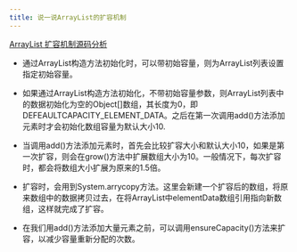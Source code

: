 ```yaml
---
title: 说一说ArrayList的扩容机制
---
```


[ArrayList 扩容机制源码分析](https://github.com/Snailclimb/JavaGuide/blob/master/docs/java/collection/ArrayList-Grow.md)

-   通过ArrayList构造方法初始化时，可以带初始容量，则为ArrayList列表设置指定初始容量。
    
-   如果通过ArrayList构造方法初始化，不带初始容量参数，则ArrayList列表中的数据初始化为空的Object\[\]数组，其长度为0，即DEFEAULTCAPACITY\_ELEMENT\_DATA。之后在第一次调用add()方法添加元素时才会初始化数组容量为默认大小10.
    
-   当调用add()方法添加元素时，首先会比较扩容大小和默认大小10，如果是第一次扩容，则会在grow()方法中扩展数组大小为10。一般情况下，每次扩容时，都会将数组大小扩展为原来的1.5倍。
    
-   扩容时，会用到System.arrycopy方法。这里会新建一个扩容后的数组，将原来数组中的数据拷贝过去，在将ArrayList中elementData数组引用指向新数组，这样就完成了扩容。
    
-   在我们用add()方法添加大量元素之前，可以调用ensureCapacity()方法来扩容，以减少容量重新分配的次数。